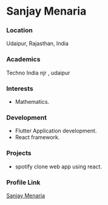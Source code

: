 # Sanjay Menaria

### Location

Udaipur, Rajasthan, India

### Academics

Techno India njr , udaipur

### Interests

- Mathematics.

### Development

- Flutter Application development.
- React framework.

### Projects

- spotify clone web app using react.

### Profile Link

[Sanjay Menaria]([https://github.com/aayusharma](https://github.com/sanjaymenaria03))
